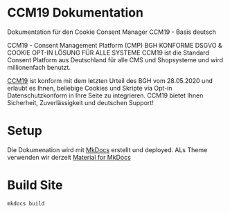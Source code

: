 # CCM19 Dokumentation
Dokumentation für den Cookie Consent Manager CCM19 - Basis deutsch

CCM19 - Consent Management Platform (CMP)
BGH KONFORME DSGVO & COOKIE OPT-IN LÖSUNG FÜR ALLE SYSTEME
CCM19 ist die Standard Consent Platform aus Deutschland für alle CMS und Shopsysteme und wird millionenfach benutzt. 

[CCM19](https://www.ccm19.de) ist konform mit dem letzten Urteil des BGH vom 28.05.2020 und erlaubt es Ihnen, beliebige Cookies und Skripte via Opt-in Datenschutzkonform in Ihre Seite zu integrieren. CCM19 bietet Ihnen Sicherheit, Zuverlässigkeit und deutschen Support!

# Setup 
Die Dokumenation wird mit [MkDocs](https://www.mkdocs.org/) erstellt und deployed. ALs Theme verwenden wir derzeit [Material for MkDocs](https://squidfunk.github.io/mkdocs-material/)

# Build Site
`mkdocs build`





